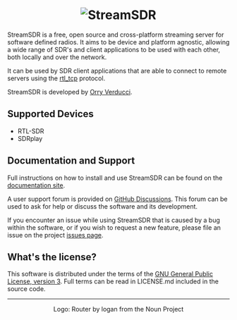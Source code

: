 <h1 align="center">
    <picture>
        <source media="(prefers-color-scheme: dark)" srcset="https://raw.githubusercontent.com/orryverducci/StreamSDR/main/assets/logo-white.svg">
        <img alt="StreamSDR" src="https://raw.githubusercontent.com/orryverducci/StreamSDR/main/assets/logo.svg"/>
    </picture>
</h1>

StreamSDR is a free, open source and cross-platform streaming server for software defined radios. It aims to be device and platform agnostic, allowing a wide range of SDR's and client applications to be used with each other, both locally and over the network.

It can be used by SDR client applications that are able to connect to remote servers using the [rtl_tcp](https://osmocom.org/projects/rtl-sdr/wiki) protocol.

StreamSDR is developed by [Orry Verducci](https://orryverducci.co.uk/).

Supported Devices
-----------------

* RTL-SDR
* SDRplay

Documentation and Support
-------------------------

Full instructions on how to install and use StreamSDR can be found on the [documentation site](https://docs.streamsdr.io/).

A user support forum is provided on [GitHub Discussions](https://github.com/orryverducci/StreamSDR/discussions). This forum can be used to ask for help or discuss the software and its development.

If you encounter an issue while using StreamSDR that is caused by a bug within the software, or if you wish to request a new feature, please file an issue on the project [issues page](https://github.com/orryverducci/StreamSDR/issues).

What's the license?
-------------------

This software is distributed under the terms of the [GNU General Public License, version 3](https://www.gnu.org/licenses/gpl-3.0.html). Full terms can be read in LICENSE.md included in the source code.

---

<p align="center">Logo: Router by logan from the Noun Project</p>
